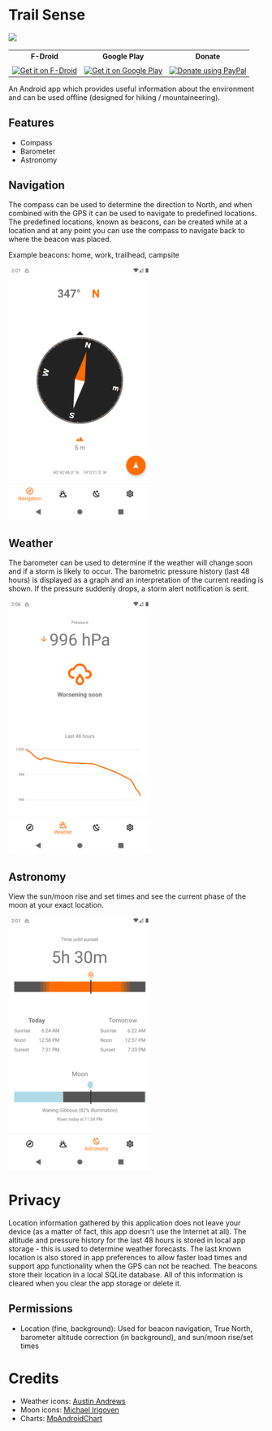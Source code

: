 # Trail Sense

![](https://github.com/kylecorry31/Trail-Sense/workflows/Android%20CI/badge.svg)

<table>
    <tr>
        <th>F-Droid</th>
        <th>Google Play</th>
        <th>Donate</th>
    </tr>
    <tr>
        <td>
            <a href="https://f-droid.org/en/packages/com.kylecorry.trail_sense">
                <img alt="Get it on F-Droid" src="https://fdroid.gitlab.io/artwork/badge/get-it-on.png" height="60" align="middle">
            </a>
        </td>
        <td>
            <a href="https://play.google.com/store/apps/details?id=com.kylecorry.trail_sense">
                <img alt="Get it on Google Play" src="https://play.google.com/intl/en_us/badges/static/images/badges/en_badge_web_generic.png" height="60" align="middle">
            </a>
        </td>
        <td id="Donate">
         <a href="https://www.paypal.me/kylecorry">
          <img alt="Donate using PayPal" src="https://raw.githubusercontent.com/stefan-niedermann/paypal-donate-button/master/paypal-donate-button.png" height="60" align="middle"/>
         </a>
        </td>
    </tr>
</table>

 An Android app which provides useful information about the environment and can be used offline (designed for hiking / mountaineering).

## Features
* Compass
* Barometer
* Astronomy

## Navigation
The compass can be used to determine the direction to North, and when combined with the GPS it can be used to navigate to predefined locations. The predefined locations, known as beacons, can be created while at a location and at any point you can use the compass to navigate back to where the beacon was placed.

Example beacons: home, work, trailhead, campsite

<img src="fastlane/metadata/android/en-US/images/phoneScreenshots/1.png" alt="Navigation Screenshot" height="500"/>


## Weather
The barometer can be used to determine if the weather will change soon and if a storm is likely to occur. The barometric pressure history (last 48 hours) is displayed as a graph and an interpretation of the current reading is shown. If the pressure suddenly drops, a storm alert notification is sent.

<img src="fastlane/metadata/android/en-US/images/phoneScreenshots/2.png" alt="Weather Screenshot" height="500"/>

## Astronomy
View the sun/moon rise and set times and see the current phase of the moon at your exact location.

<img src="fastlane/metadata/android/en-US/images/phoneScreenshots/3.png" alt="Astronomy Screenshot" height="500"/>

# Privacy
Location information gathered by this application does not leave your device (as a matter of fact, this app doesn't use the Internet at all). The altitude and pressure history for the last 48 hours is stored in local app storage - this is used to determine weather forecasts. The last known location is also stored in app preferences to allow faster load times and support app functionality when the GPS can not be reached. The beacons store their location in a local SQLite database. All of this information is cleared when you clear the app storage or delete it.

## Permissions
- Location (fine, background): Used for beacon navigation, True North, barometer altitude correction (in background), and sun/moon rise/set times 

# Credits
- Weather icons: [Austin Andrews](https://materialdesignicons.com/contributor/Austin-Andrews)
- Moon icons: [Michael Irigoyen](https://materialdesignicons.com/contributor/Michael-Irigoyen)
- Charts: [MpAndroidChart](https://github.com/PhilJay/MPAndroidChart)

